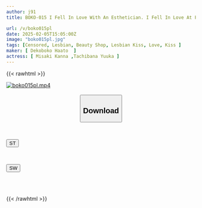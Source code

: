```yaml
---
author: j91
title: BOKO-015 I Fell In Love With An Esthetician. I Fell In Love At First Sight And Kissed Her During The Treatment. We Quickly Became Closer. We Cooked Dinner Together, Took Baths Together, And Our Love For Each Other Continued. We Lived Together As Lesbians. Kanna Misaki, Satomi Mioka

url: /v/boko015pl
date: 2025-02-05T15:05:00Z
image: "boko015pl.jpg"
tags: [Censored, Lesbian, Beauty Shop, Lesbian Kiss, Love, Kiss	]
maker: [ Dekoboko Haato  ]
actress: [ Misaki Kanna ,Tachibana Yuuka ]
---
```



{{< rawhtml >}}

<div class="video" data-videoid="dAmdGj8V79ckWlw">
    <a href="javascript:;">
        <img src="/v/boko015pl/boko015pl.jpg" width="WIDTH" height="HEIGHT" alt="boko015pl.mp4" loading="lazy">
    </a>
</div>

<script type="text/javascript" src="https://j91.asia/asset/on-demand-st.js"></script>

<br>
  <link rel="stylesheet" href="https://j91.asia/asset/bs5.css">
  
  <center>
  <button class="btn btn-primary" type="button" data-bs-toggle="collapse" data-bs-target=".multi-collapse" aria-expanded="false" aria-controls="multiCollapseExample1 multiCollapseExample2"><h2>Download</h2></button></center>
</p>
<div class="row">
  <div class="col">
    <div class="collapse multi-collapse" id="multiCollapseExample1">
      <div class="card card-body">
	      	      <br>
<div class="buttons">  
<p><a href="/v/boko015pl/st.html" target="_blank"><button class="btn-hover color-3"><i class="fa fa-download"></i> ST</button></a></p></div>
    </div>
  </div>
</div>
  <div class="col">
    <div class="collapse multi-collapse" id="multiCollapseExample2">
      <div class="card card-body">
	      <br>
<div class="buttons">
<p><a href="/v/boko015pl/sw.html" target="_blank"><button class="btn-hover color-2"><i class="fa fa-download"></i> SW</button></a></p></div>
<br><br>
      </div>
    </div>
  </div>
</div>

{{< /rawhtml >}}